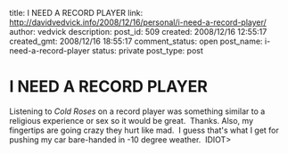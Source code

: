 title: I NEED A RECORD PLAYER
link: http://davidvedvick.info/2008/12/16/personal/i-need-a-record-player/
author: vedvick
description: 
post_id: 509
created: 2008/12/16 12:55:17
created_gmt: 2008/12/16 18:55:17
comment_status: open
post_name: i-need-a-record-player
status: private
post_type: post

# I NEED A RECORD PLAYER

Listening to _Cold Roses_ on a record player was something similar to a religious experience or sex so it would be great.  Thanks. Also, my fingertips are going crazy they hurt like mad.  I guess that's what I get for pushing my car bare-handed in -10 degree weather.  IDIOT>